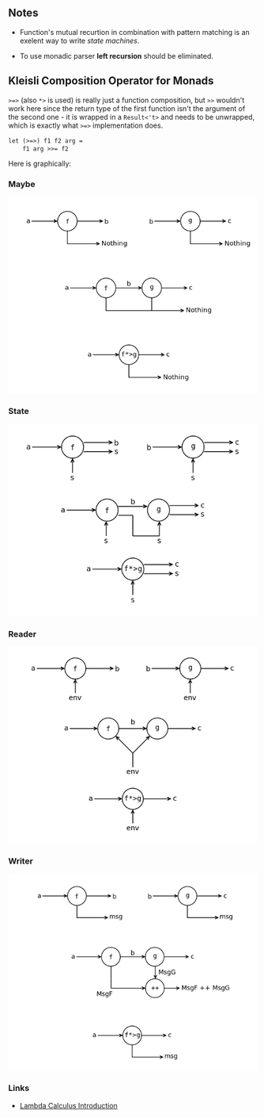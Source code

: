 ## Notes

- Function's mutual recurtion in combination with pattern matching
  is an exelent way to write _state machines_.

- To use monadic parser **left recursion** should be eliminated.

## Kleisli Composition Operator for Monads

`>=>` (also `*>` is used) is really just a function composition, but `>>` wouldn't work here since
the return type of the first function isn't the argument of the second one - it
is wrapped in a `Result<'t>` and needs to be unwrapped, which is exactly what
`>=>` implementation does.

```
let (>=>) f1 f2 arg =
    f1 arg >>= f2
```

Here is graphically:

### Maybe

![Maybe Monad](images/maybe.png)

### State

![State Monad](images/state.png)

### Reader

![Reader Monad](images/reader.png)

### Writer

![Writer Monad](images/writer.png)

### Links
- [Lambda Calculus Introduction](https://www.lesswrong.com/posts/D4PYwNtYNwsgoixGa/intro-to-hacking-with-the-lambda-calculus)
